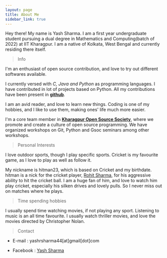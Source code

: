 ```yaml
---
layout: page
title: About Me
sidebar_link: true
---
```


<p class="message">
  Hey there! My name is Yash Sharma. I am a first year undergraduate student pursuing a dual degree in Mathematics and Computing(batch of 2022) at IIT Kharagpur. I am a native of Kolkata, West Bengal and currently residing there itself.
</p>

>Info

I'm an enthusiast of open source contribution, and love to try out different softwares available.

I currently versed with _C, Java and Python_ as programming languages. I have contributed in lot of projects based on Python. All my contributions have been present in **[github](https://github.com/yashrsharma44)**.

I am an avid reader, and love to learn new things.
Coding is one of my hobbies, and I like to use them, making ones' life much more easier.

I'm a core team member in **[Kharagpur Open Source Society](https://kossiitkgp.in/)**, where we promote and create a culture of open source programming. We have organized workshops on Git, Python and Gsoc seminars among other workshops.

>Personal Interests

I love outdoor sports, though I play specific sports. Cricket is my favourite game, as I love to play as well as follow it.

My nickname is hitman23, which is based on Cricket and my birthdate. hitman is a nick for the cricket player, [Rohit Sharma](https://en.wikipedia.org/wiki/Rohit_Sharma), for his aggressive ability to hit the cricket ball. I am a huge fan of him, and love to watch him play cricket, especially his silken drives and lovely pulls. So I never miss out on matches where he plays.

> Time spending hobbies

I usually spend time watching movies, if not playing any sport. Listening to music is an all time favourite. I usually watch thriller movies, and love the movies directed by Christopher Nolan.

>Contact

* E-mail : yashrsharma44[at]gmail[dot]com

* Facebook : [Yash Sharma](https://www.facebook.com/profile.php?id=100002472082955)